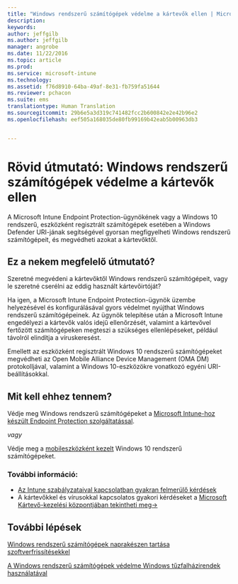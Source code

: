 ```yaml
---
title: "Windows rendszerű számítógépek védelme a kártevők ellen | Microsoft Intune"
description: 
keywords: 
author: jeffgilb
ms.author: jeffgilb
manager: angrobe
ms.date: 11/22/2016
ms.topic: article
ms.prod: 
ms.service: microsoft-intune
ms.technology: 
ms.assetid: f76d8910-64ba-49af-8e31-fb759fa51644
ms.reviewer: pchacon
ms.suite: ems
translationtype: Human Translation
ms.sourcegitcommit: 29b6e5a3d319c741482fcc2b600842e2e42b96e2
ms.openlocfilehash: eef505a168035de80fb99169b42eab5b00963db3


---
```


# <a name="quick-start-guide-protect-windows-pcs-against-malware-threats"></a>Rövid útmutató: Windows rendszerű számítógépek védelme a kártevők ellen
A Microsoft Intune Endpoint Protection-ügynökének vagy a Windows 10 rendszerű, eszközként regisztrált számítógépek esetében a Windows Defender URI-jának segítségével gyorsan megfigyelheti Windows rendszerű számítógépeit, és megvédheti azokat a kártevőktől.

## <a name="is-this-quick-start-guide-right-for-me"></a>Ez a nekem megfelelő útmutató?
Szeretné megvédeni a kártevőktől Windows rendszerű számítógépeit, vagy le szeretné cserélni az eddig használt kártevőirtóját?

Ha igen, a Microsoft Intune Endpoint Protection-ügynök üzembe helyezésével és konfigurálásával gyors védelmet nyújthat Windows rendszerű számítógépeinek. Az ügynök telepítése után a Microsoft Intune engedélyezi a kártevők valós idejű ellenőrzését, valamint a kártevővel fertőzött számítógépeken megteszi a szükséges ellenlépéseket, például távolról elindítja a víruskeresést.

Emellett az eszközként regisztrált Windows 10 rendszerű számítógépeket megvédheti az Open Mobile Alliance Device Management (OMA DM) protokolljával, valamint a Windows 10-eszközökre vonatkozó egyéni URI-beállításokkal.

## <a name="how-do-i-do-it"></a>Mit kell ehhez tennem?
Védje meg Windows rendszerű számítógépeket a [Microsoft Intune-hoz készült Endpoint Protection szolgáltatással](/intune/deploy-use/help-secure-windows-pcs-with-endpoint-protection-for-microsoft-intune).

*vagy*

Védje meg a [mobileszközként kezelt](/intune/deploy-use/windows-10-policy-settings-in-microsoft-intune) Windows 10 rendszerű számítógépeket.


### <a name="additional-information"></a>További információ:
- [Az Intune szabályzataival kapcsolatban gyakran felmerülő kérdések](/intune/deploy-use/manage-settings-and-features-on-your-devices-with-microsoft-intune-policies#frequently-asked-questions-about-intune-policies)
- A kártevőkkel és vírusokkal kapcsolatos gyakori kérdéseket a <a href="https://www.microsoft.com/security/portal/mmpc/" target="_blank"> Microsoft Kártevő-kezelési központjában tekintheti meg&rarr;</a>


## <a name="what-should-i-do-next"></a>További lépések
[Windows rendszerű számítógépek naprakészen tartása szoftverfrissítésekkel](/intune/deploy-use/keep-windows-pcs-up-to-date-with-software-updates-in-microsoft-intune)

[A Windows rendszerű számítógépek védelme Windows tűzfalházirendek használatával](/intune/deploy-use/help-protect-windows-pcs-using-windows-firewall-policies-in-microsoft-intune)



<!--HONumber=Nov16_HO4-->


